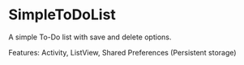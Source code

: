 # SimpleToDoList

A simple To-Do list with save and delete options. 

Features: Activity, ListView, Shared Preferences (Persistent storage)
